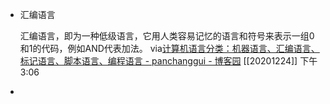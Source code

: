 - 汇编语言
  
  汇编语言，即为一种低级语言，它用人类容易记忆的语言和符号来表示一组0和1的代码，例如AND代表加法。
  via[计算机语言分类：机器语言、汇编语言、标记语言、脚本语言、编程语言 - panchanggui - 博客园](https://www.cnblogs.com/panchanggui/p/9760965.html)
  [[20201224]] 下午3:06
- 
